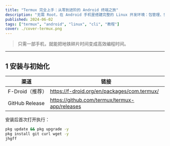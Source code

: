 ```yaml
---
title: "Termux 完全上手：从零到进阶的 Android 终端之旅"
description: "无需 Root，在 Android 手机里搭建完整的 Linux 开发环境：包管理、SSH、代码运行、定时任务一站式教程。"
published: 2024-06-02
tags: ["termux", "android", "linux", "cli", "教程"]
cover: ./cover-termux.png
---
```


> 只需一部手机，就能把地铁碎片时间变成高效编程时间。

---

## 1 安装与初始化

| 渠道 | 链接 |
|---|---|
| F-Droid（推荐） | https://f-droid.org/en/packages/com.termux/ |
| GitHub Release | https://github.com/termux/termux-app/releases |

安装后首次打开执行：

```bash
pkg update && pkg upgrade -y
pkg install git curl wget -y
jhgff